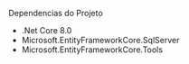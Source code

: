 Dependencias do Projeto
- .Net Core 8.0
- Microsoft.EntityFrameworkCore.SqlServer
- Microsoft.EntityFrameworkCore.Tools
